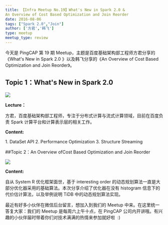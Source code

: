 ```yaml
---
title: 【Infra Meetup No.19】What's New in Spark 2.0 & 
An Overview of Cost Based Optimization and Join Reorder
date: 2016-08-06
tags: ["Spark 2.0","Join"]
author: ['方君','韩飞']
type: meetup
meetup_type: review
---
```


今天是 PingCAP 第 19 期 Meetup，主题是百度基础架构部工程师方君分享的《What's New in Spark 2.0 》以及韩飞分享的《An Overview of Cost Based Optimization and Join Reorder》。

## Topic 1：What's New in Spark 2.0

![](http://upload-images.jianshu.io/upload_images/542677-facd447bc18bbc57?imageMogr2/auto-orient/strip%7CimageView2/2/w/1240)

 **Lecture：**

方君，百度基础架构部工程师，专注于分布式计算与流式计算领域，目前在百度负责 Spark 计算平台和计算表示层的相关工作。

**Content:**

1\. DataSet API
2\. Performance Optimization
3\. Structure Streaming

##Topic 2：An Overview ofCost Based Optimization and Join Reorder

![](http://upload-images.jianshu.io/upload_images/542677-a8eff4d8dc7e0ac7?imageMogr2/auto-orient/strip%7CimageView2/2/w/1240)

**Content:**

自从 System R 优化框架面世，基于 interesting order 的动态规划算法一直是大部分优化器采用的基础算法。本次分享介绍了优化器在没有 histogram 信息下的代价估计算法，以及举例说明 TiDB 中的动态规划算法实现。

最近有好多小伙伴在微信后台留言，想加入到我们的 Meetup 中来。在这里统一答复大家：我们的 Meetup 是每周六上午十点，在 PingCAP 公司内开讲哦。有兴趣的小伙伴届时带着你们对技术满满的热情来参加就好啦  :)

